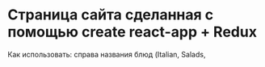 # Страница сайта сделанная с помощью create react-app  + Redux

Как использовать: справа названия блюд (Italian, Salads, 




